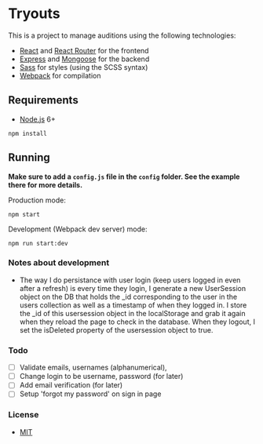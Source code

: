 # Tryouts

This is a project to manage auditions using the following technologies:

- [React](https://facebook.github.io/react/) and [React Router](https://reacttraining.com/react-router/) for the frontend
- [Express](http://expressjs.com/) and [Mongoose](http://mongoosejs.com/) for the backend
- [Sass](http://sass-lang.com/) for styles (using the SCSS syntax)
- [Webpack](https://webpack.github.io/) for compilation

## Requirements

- [Node.js](https://nodejs.org/en/) 6+

```shell
npm install
```

## Running

**Make sure to add a `config.js` file in the `config` folder. See the example there for more details.**

Production mode:

```shell
npm start
```

Development (Webpack dev server) mode:

```shell
npm run start:dev
```

### Notes about development

- The way I do persistance with user login (keep users logged in even after a refresh) is every time they login, I generate a new UserSession object on the DB that holds the \_id corresponding to the user in the users collection as well as a timestamp of when they logged in. I store the \_id of this usersession object in the localStorage and grab it again when they reload the page to check in the database. When they logout, I set the isDeleted property of the usersession object to true.

### Todo

- [ ] Validate emails, usernames (alphanumerical),
- [ ] Change login to be username, password (for later)
- [ ] Add email verification (for later)
- [ ] Setup 'forgot my password' on sign in page

### License

- [MIT](/LICENSE)
